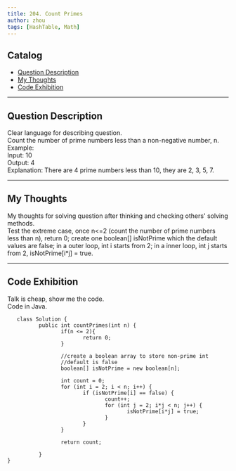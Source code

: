 ```yaml
---
title: 204. Count Primes          
author: zhou      
tags: [HashTable, Math]        
---
```


       

## Catalog  
+ [Question Description](#partI)
+ [My Thoughts](#partII)
+ [Code Exhibition](#partIII)

----------------------------------

## Question Description
Clear language for describing question.    
Count the number of prime numbers less than a non-negative number, n.    
Example:   
Input: 10   
Output: 4   
Explanation: There are 4 prime numbers less than 10, they are 2, 3, 5, 7.     


----------------------------------

## My Thoughts
My thoughts for solving question after thinking and checking others' solving methods.        
Test the extreme case, once n<=2 (count the number of prime numbers less than n), return 0; create one boolean[] isNotPrime which the default values are false; in a outer loop, int i starts from 2; in a inner loop,  int j starts from 2, isNotPrime[i*j] = true.   


----------------------------------

## Code Exhibition
Talk is cheap, show me the code.    
Code in Java.     

       class Solution {
              public int countPrimes(int n) {
                     if(n <= 2){
                            return 0;
                     }
        
                     //create a boolean array to store non-prime int     
                     //default is false
                     boolean[] isNotPrime = new boolean[n];
        
                     int count = 0;
                     for (int i = 2; i < n; i++) {
                            if (isNotPrime[i] == false) {
                                   count++;
                                   for (int j = 2; i*j < n; j++) {
                                          isNotPrime[i*j] = true;
                                   }
                            }
                     }

                     return count;
        
              }
    }



